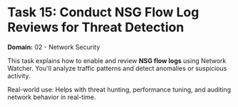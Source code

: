 # Task 15: Conduct NSG Flow Log Reviews for Threat Detection

**Domain:** 02 - Network Security

This task explains how to enable and review **NSG flow logs** using Network Watcher. You'll analyze traffic patterns and detect anomalies or suspicious activity.

Real-world use: Helps with threat hunting, performance tuning, and auditing network behavior in real-time.

